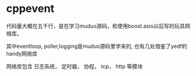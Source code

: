 # cppevent
<p> 代码量大概在五千行，是在学习muduo源码，和使用boost.asio以后写的玩具网络库。</p>
<p>其中eventloop, poller,logging是muduo源码里学来的, 也有几处借鉴了yedf的handy网络库</p>
<p> 网络库包含 日志系统， 定时器， 协程， tcp， http 等模块</p>


